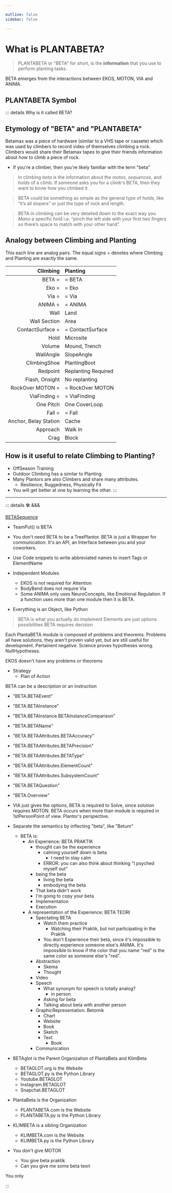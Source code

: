 ```yaml
---

outline: false 
sidebar: false

---
```


# <beta>What is PLANTABETA?</beta>

> PLANTABETA or "BETA" for short, is the **information** that you use to perform planting tasks.

<beta>BETA</beta> emerges from the interactions between <ekos>EKOS</ekos>, <motor>MOTON</motor>, <via>VIA</via> and <anima>ANIMA</anima>.

## <beta>PLANTABETA Symbol</beta>

::: details Why is it called <beta>BETA</beta>?

## Etymology of "<beta>BETA</beta>" and "<beta>PLANTABETA</beta>"

Betamax was a piece of hardware (similar to a VHS tape or cassete) which was used by climbers to record video of themselves climbing a rock. Climbers would share their Betamax tapes to give their friends information about how to climb a piece of rock.  

- If you're a climber, then you're likely familiar with the term "beta"

> In climbing _beta_ is the information about the _motos_, _sequences_, and _holds_ of a climb. If someone asks you for a climb's BETA, then they want to know how you climbed it.

> BETA could be something as simple as the general type of _holds_, like “it’s all slopers” or just the type of rock and length.

> BETA in climbing can be very detailed down to the exact way you _Mano_ a specific hold i.e. “pinch the left side with your first two fingers so there’s space to match with your other hand”.

## Analogy between Climbing and Planting

This each line are analog pairs. The equal signs = denotes where Climbing and Planting are exactly the same.

|                         **Climbing** | **Planting**                      |
| -----------------------------------: | :-------------------------------- |
|                  <beta>BETA</beta> = | = <beta>BETA</beta>               |
|                     <ekos>Eko</ekos> = | = <ekos>Eko</ekos>                  |
|               <via>Via</via> = | = <via>Via</via>            |
|               <anima>ANIMA</anima> = | = <anima>ANIMA</anima>            |
|                      <ekos>Wall</ekos> | <ekos>Land</ekos>                   |
|              <ekos>Wall Section</ekos> | <ekos>Area</ekos>                  |
|      <via>ContactSurface</via> = | = <via>ContactSurface</via>   |
|                  <via>Hold</via> | <via>Microsite</via>          |
|                    <ekos>Volume</ekos> | <ekos>Mound, Trench</ekos>          |
|                 <ekos>WallAngle</ekos> | <ekos>SlopeAngle</ekos>             |
|            <motor>ClimbingShoe</motor> | <motor>PlantingBoot</motor>         |
|                <beta>Redpoint</beta> | <beta>Replanting Required </beta> |
|          <beta>Flash, Onsight</beta> | <beta>No replanting </beta>       |
|         <motor>RockOver MOTON </motor>= | = <motor>RockOver MOTON </motor>     |
|        <via>ViaFinding</via> = | = <via>ViaFinding</via>     |
|             <via>One Pitch</via> | <via>One CoverLoop </via>      |
|                  <motor>Fall</motor> = | = <motor>Fall</motor>               |
| <via>Anchor, Belay Station</via> | <via>Cache</via>              |
|              <via>Approach</via> | <via>Walk In </via>           |
|                     <ekos>Crag </ekos> | <ekos> Block</ekos>                 |

## How is it useful to relate Climbing to Planting?

- OffSeason Training
- Outdoor Climbing has a similar to Planting.
- Many Plantors are also Climbers and share many attributes.
    - Resilience, Ruggedness, Physically Fit
- You will get better at one by learning the other.
:::

---

<!-- =================================================== -->
<!-- =================================================== -->
<!-- =================================================== -->
<!-- =================================================== -->
<!-- =================================================== -->
::: details 🛠 &&&

[BETASequence](https://docs.python.org/3/library/stdtypes.html#sequence-types-list-tuple-range)

- TeamPut() is BETA
- You don't need BETA to be a TreePlantor. BETA is just a Wrapper for communication. It's an API, an Interface between you and your coworkers.
- Use Code snippets to write abbreviated names to insert Tags or ElementName

- Independent Modules
    - EKOS is not required for Attention
    - BodyBend does not require Via
    - Some ANIMA only uses NeuroConcepts, like Emotional Regulation. If a function uses more than one module then it is BETA.

- Everything is an Object, like Python

> BETA is what you actually do implement
> Elements are just options possibilities
> BETA requires decision

Each PlantaBETA module is composed of problems and theorems. Problems all have solutions, they aren't proven valid yet, but are still useful for development. Pertainent negative. Science proves hypotheses wrong. NullHypotheses.

EKOS doesn't have any problems or theorems

- Strategy
    - Plan of Action

BETA can be a description or an instruction

- "BETA.BETAEvent"
- "BETA.BETAInstance"
- "BETA.BETAInstance.BETAInstanceComparison"
- "BETA.BETAName"
- "BETA.BETAAttributes.BETAAccuracy"
- "BETA.BETAAttributes.BETAPrecision"
- "BETA.BETAAttributes.BETAType"
- "BETA.BETAAttributes.ElementCount"
- "BETA.BETAAttributes.SubsystemCount"
- "BETA.BETAQuestion"
- "BETA.Overview"

- VIA just gives the options, BETA is required to Solve, since solution requires MOTON. BETA occurs when more than module is required in 1stPersonPoint of view. Plantor's perspective.

- Separate the semantics by inflecting "beta", like "Betum"
    - BETA is:
        - An Experience: BETA PRAKTIK
            - thought can be the experience
                - calming yourself down is beta
                    - I need to stay calm
                - ERROR: you can also think about thinking
                    "I psyched myself out"
            - being the beta
                - living the beta
                - embodying the beta
            - That beta didn't work
            - I'm going to copy your beta
            - Implementation
            - Execution
        - A representation of the Experience: BETA TEORI
            - Spectating BETA
                - Watch them practice
                    - Watching their Praktik, but not participating in the Praktik
                - You don't Experience their beta, since it's impossible to directly experience someone else's ANIMA. It's impossible to know if the color that you name "red" is the same color as someone else's "red".
            - Abstraction
                - Skema
                - Thought
            - Video
            - Speech
                - What synonym for speech is totally analog?
                    - in person
                - Asking for beta
                - Talking about beta with another person
            - GraphicRepresentation: Betomik
                - Chart
                - Website
                - Book
                - Sketch
                - Text
                    - Book
            - Communication

- BETAglot is the Parent Organization of PlantaBeta and KlimBeta
    - BETAGLOT.org is the Website
    - BETAGLOT.py is the Python Library
    - Youtube.BETAGLOT
    - Instagram.BETAGLOT
    - Snapchat.BETAGLOT
- PlantaBeta is the Organization
    - PLANTABETA.com is the Website
    - PLANTABETA.py is the Python Library
- KLIMBETA is a sibling Organization
    - KLIMBETA.com is the Website
    - KLIMBETA.py is the Python Library

- You don't give MOTOR
    - You give beta praktik
    - Can you give me some beta teori

You only

:::
